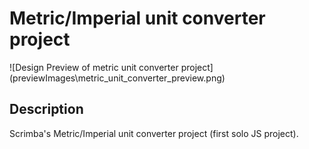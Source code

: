 # Metric/Imperial unit converter project
![Design Preview of metric unit converter project] (previewImages\metric_unit_converter_preview.png)

## Description
Scrimba's Metric/Imperial unit converter project (first solo JS project).

